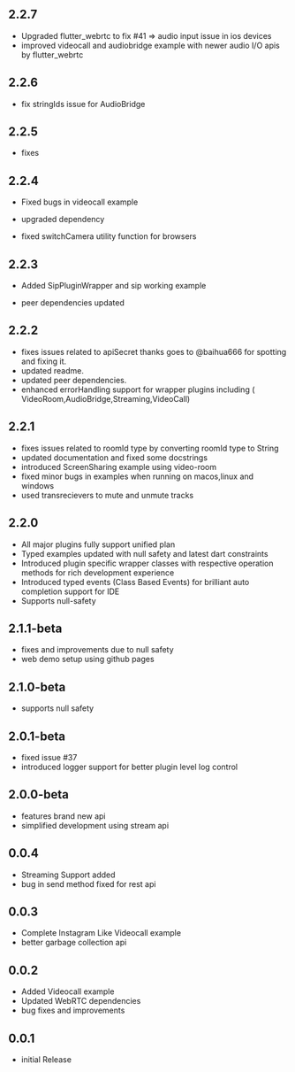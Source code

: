## 2.2.7

* Upgraded flutter_webrtc to fix #41 => audio input issue in ios devices
* improved videocall and audiobridge example with newer audio I/O apis by flutter_webrtc

## 2.2.6

* fix stringIds issue for AudioBridge

## 2.2.5

* fixes

## 2.2.4

* Fixed bugs in videocall example

* upgraded dependency

* fixed switchCamera utility function for browsers

## 2.2.3

* Added SipPluginWrapper and sip working example

* peer dependencies updated

## 2.2.2

* fixes issues related to apiSecret thanks goes to @baihua666 for spotting and fixing it.
* updated readme.
* updated peer dependencies.
* enhanced errorHandling support for wrapper plugins including (
  VideoRoom,AudioBridge,Streaming,VideoCall)

## 2.2.1

* fixes issues related to roomId type by converting roomId type to String
* updated documentation and fixed some docstrings
* introduced ScreenSharing example using video-room
* fixed minor bugs in examples when running on macos,linux and windows
* used transrecievers to mute and unmute tracks

## 2.2.0

* All major plugins fully support unified plan
* Typed examples updated with null safety and latest dart constraints
* Introduced plugin specific wrapper classes with respective operation methods for rich development
  experience
* Introduced typed events (Class Based Events) for brilliant auto completion support for IDE
* Supports null-safety

## 2.1.1-beta

* fixes and improvements due to null safety
* web demo setup using github pages

## 2.1.0-beta

* supports null safety

## 2.0.1-beta

* fixed issue #37
* introduced logger support for better plugin level log control

## 2.0.0-beta

* features brand new api
* simplified development using stream api

## 0.0.4

* Streaming Support added
* bug in send method fixed for rest api

## 0.0.3

* Complete Instagram Like Videocall example
* better garbage collection api

## 0.0.2

* Added Videocall example
* Updated WebRTC dependencies
* bug fixes and improvements

## 0.0.1

* initial Release
